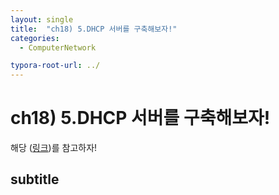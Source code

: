 ```yaml
---
layout: single
title:  "ch18) 5.DHCP 서버를 구축해보자!"
categories: 
  - ComputerNetwork

typora-root-url: ../
---
```








# ch18) 5.DHCP 서버를 구축해보자!

해당 ([링크](https://www.youtube.com/watch?v=-BBg9R4E1vw&t=173s))를 참고하자!



## subtitle



